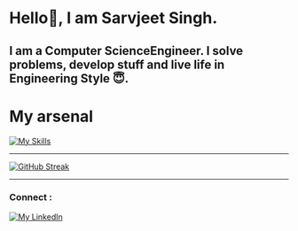 # Hello👋, I am Sarvjeet Singh.  

## I am a Computer ScienceEngineer. I solve problems, develop stuff and live life in Engineering Style :innocent:.

# My arsenal


[![My Skills](https://skillicons.dev/icons?i=py,js,html,css,py,c,django,cpp,bootstrap,azure,flask,figma,github,git,heroku,java,linux,mysql,netlify,postman,react,tensorflow,vscode,sqlite,gcp)](https://skillicons.dev)

<hr>

[![GitHub Streak](https://github-readme-streak-stats-amber.vercel.app?user=aazad20&theme=dark&hide_border=true&date_format=M%20j%5B%2C%20Y%5D)](https://git.io/streak-stats)

<hr>

### Connect :
[![My LinkedIn](https://skillicons.dev/icons?i=linkedin)](https://www.linkedin.com/in/sarvjeet-singh-6249551b7/)

